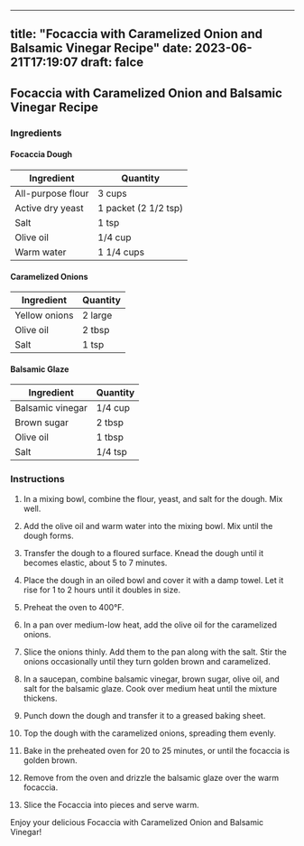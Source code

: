 
---
title: "Focaccia with Caramelized Onion and Balsamic Vinegar Recipe"
date: 2023-06-21T17:19:07
draft: falce
---

## Focaccia with Caramelized Onion and Balsamic Vinegar Recipe

### Ingredients

#### Focaccia Dough

| Ingredient | Quantity |
| --- | --- |
| All-purpose flour | 3 cups |
| Active dry yeast | 1 packet (2 1/2 tsp) |
| Salt | 1 tsp |
| Olive oil | 1/4 cup |
| Warm water | 1 1/4 cups |

#### Caramelized Onions

| Ingredient | Quantity |
| --- | --- |
| Yellow onions | 2 large |
| Olive oil | 2 tbsp |
| Salt | 1 tsp |

#### Balsamic Glaze

| Ingredient | Quantity |
| --- | --- |
| Balsamic vinegar | 1/4 cup |
| Brown sugar | 2 tbsp |
| Olive oil | 1 tbsp |
| Salt | 1/4 tsp |

### Instructions

1. In a mixing bowl, combine the flour, yeast, and salt for the dough. Mix well.

2. Add the olive oil and warm water into the mixing bowl. Mix until the dough forms.

3. Transfer the dough to a floured surface. Knead the dough until it becomes elastic, about 5 to 7 minutes.

4. Place the dough in an oiled bowl and cover it with a damp towel. Let it rise for 1 to 2 hours until it doubles in size.

5. Preheat the oven to 400°F.

6. In a pan over medium-low heat, add the olive oil for the caramelized onions.

7. Slice the onions thinly. Add them to the pan along with the salt. Stir the onions occasionally until they turn golden brown and caramelized.

8. In a saucepan, combine balsamic vinegar, brown sugar, olive oil, and salt for the balsamic glaze. Cook over medium heat until the mixture thickens.

9. Punch down the dough and transfer it to a greased baking sheet.

10. Top the dough with the caramelized onions, spreading them evenly.

11. Bake in the preheated oven for 20 to 25 minutes, or until the focaccia is golden brown.

12. Remove from the oven and drizzle the balsamic glaze over the warm focaccia.

13. Slice the Focaccia into pieces and serve warm.

Enjoy your delicious Focaccia with Caramelized Onion and Balsamic Vinegar!
